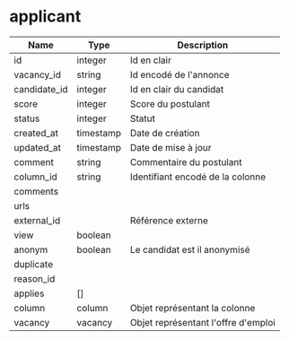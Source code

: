 # applicant

|Name|Type|Description|
|---|---|---|
id|integer|Id en clair|
vacancy_id|string|Id encodé de l'annonce|
candidate_id|integer|Id en clair du candidat|
score|integer|Score du postulant|
status|integer|Statut|
created_at|timestamp|Date de création|
updated_at|timestamp|Date de mise à jour|
comment|string|Commentaire du postulant|
column_id|string|Identifiant encodé de la colonne|
comments|||
urls|||
external_id||Référence externe|
view|boolean||
anonym|boolean|Le candidat est il anonymisé|
duplicate|||
reason_id|||
applies|[]||
column|column|Objet représentant la colonne|
vacancy|vacancy|Objet représentant l'offre d'emploi|